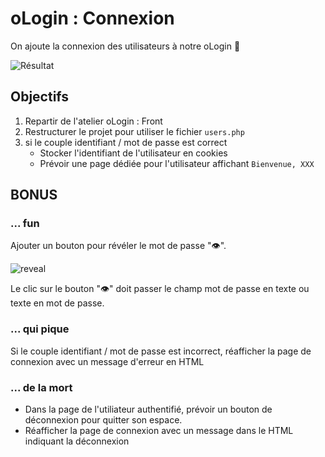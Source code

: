 # oLogin : Connexion

On ajoute la connexion des utilisateurs à notre oLogin :tada:

![Résultat](resultat.gif)

## Objectifs

1. Repartir de l'atelier oLogin : Front
2. Restructurer le projet pour utiliser le fichier `users.php`
3. si le couple identifiant / mot de passe est correct
    - Stocker l'identifiant de l'utilisateur en cookies
    - Prévoir une page dédiée pour l'utilisateur affichant `Bienvenue, XXX`

## BONUS

### ... fun

Ajouter un bouton pour révéler le mot de passe "👁".

![reveal](toggle-password.gif)

Le clic sur le bouton "👁" doit passer le champ mot de passe en texte ou texte en mot de passe.

### ... qui pique

Si le couple identifiant / mot de passe est incorrect, réafficher la page de connexion avec un message d'erreur en HTML

### ... de la mort

- Dans la page de l'utiliateur authentifié, prévoir un bouton de déconnexion pour quitter son espace.
- Réafficher la page de connexion avec un message dans le HTML indiquant la déconnexion
 
